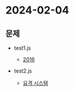 # 2024-02-04
## 문제
* test1.js 
    * [2016](https://school.programmers.co.kr/learn/courses/30/lessons/12901)

* test2.js 
    * [요격 시스템](https://school.programmers.co.kr/learn/courses/30/lessons/181188)